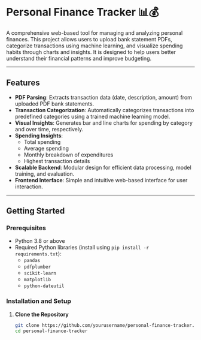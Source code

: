 # Personal Finance Tracker 📊💰

A comprehensive web-based tool for managing and analyzing personal finances. This project allows users to upload bank statement PDFs, categorize transactions using machine learning, and visualize spending habits through charts and insights. It is designed to help users better understand their financial patterns and improve budgeting.

---

## **Features**
- **PDF Parsing**: Extracts transaction data (date, description, amount) from uploaded PDF bank statements.
- **Transaction Categorization**: Automatically categorizes transactions into predefined categories using a trained machine learning model.
- **Visual Insights**: Generates bar and line charts for spending by category and over time, respectively.
- **Spending Insights**:
  - Total spending
  - Average spending
  - Monthly breakdown of expenditures
  - Highest transaction details
- **Scalable Backend**: Modular design for efficient data processing, model training, and evaluation.
- **Frontend Interface**: Simple and intuitive web-based interface for user interaction.

---

## Getting Started

### Prerequisites

- Python 3.8 or above
- Required Python libraries (install using `pip install -r requirements.txt`):
  - `pandas`
  - `pdfplumber`
  - `scikit-learn`
  - `matplotlib`
  - `python-dateutil`

### Installation and Setup

1. **Clone the Repository**
   ```bash
   git clone https://github.com/yourusername/personal-finance-tracker.git
   cd personal-finance-tracker
